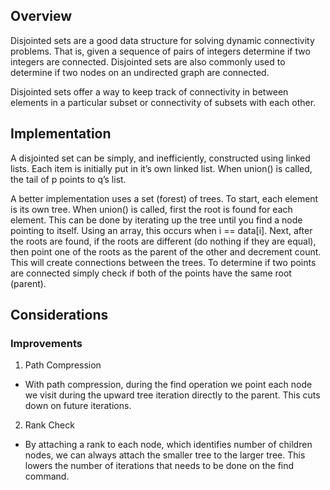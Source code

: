 ## Overview

Disjointed sets are a good data structure for solving dynamic connectivity problems.  That is, given a sequence of pairs of integers determine if two integers are connected.  Disjointed sets are also commonly used to determine if two nodes on an undirected graph are connected.  

Disjointed sets offer a way to keep track of connectivity in between elements in a particular subset or connectivity of subsets with each other.

## Implementation

A disjointed set can be simply, and inefficiently, constructed using linked lists.  Each item is initially put in it’s own linked list.  When union() is called, the tail of p points to q’s list.

A better implementation uses a set (forest) of trees.  To start, each element is its own tree.  When union() is called, first the root is found for each element.  This can be done by iterating up the tree until you find a node pointing to itself.  Using an array, this occurs when i == data[i].  Next, after the roots are found, if the roots are different (do nothing if they are equal), then point one of the roots as the parent of the other and decrement count.  This will create connections between the trees.  To determine if two points are connected simply check if both of the points have the same root (parent).

## Considerations

### Improvements

1. Path Compression
  * With path compression, during the find operation we point each node we visit during the upward tree iteration directly to the parent.  This cuts down on future iterations.
2. Rank Check
  * By attaching a rank to each node, which identifies number of children nodes, we can always attach the smaller tree to the larger tree.  This lowers the number of iterations that needs to be done on the find command. 
